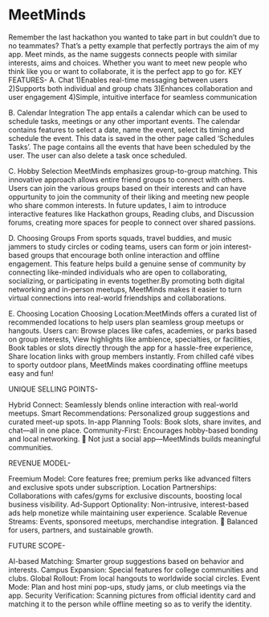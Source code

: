 # MeetMinds
Remember the last hackathon you wanted to take part in but couldn’t due to no teammates? That’s a petty example that perfectly portrays the aim of my app. Meet minds, as the name suggests connects people with similar interests, aims and choices. Whether you want to meet new people who think like you or want to collaborate, it is the perfect app to go for.
KEY FEATURES-
A. Chat
1)Enables real-time messaging between users
2)Supports both individual and group chats
3)Enhances collaboration and user engagement
4)Simple, intuitive interface for seamless communication

B. Calendar Integration
The app entails a calendar which can be used to schedule tasks, meetings or any other important events. The calendar contains features to select a date, name the event, select its timing and schedule the event. This data is saved in the other page called ‘Schedules Tasks’. The page contains all the events that have been scheduled by the user. The user can also delete a task once scheduled.

C. Hobby Selection
MeetMinds emphasizes group-to-group matching. This innovative approach allows entire friend groups to connect with others.
Users can join the various groups based on their interests and can have oppurtunity to join the community of their liking and meeting new people who share common interests.
In future updates, I aim to introduce interactive features like Hackathon groups, Reading clubs, and Discussion forums, creating more spaces for people to connect over shared passions.

D. Choosing Groups
From sports squads, travel buddies, and music jammers to study circles or coding teams, users can form or join interest-based groups that encourage both online interaction and offline engagement.
This feature helps build a genuine sense of community by connecting like-minded individuals who are open to collaborating, socializing, or participating in events together.By promoting both digital networking and in-person meetups, MeetMinds makes it easier to turn virtual connections into real-world friendships and collaborations.

E. Choosing Location
Choosing Location:MeetMinds offers a curated list of recommended locations to help users plan seamless group meetups or hangouts. Users can: Browse places like cafes, academies, or parks based on group interests, View highlights like ambience, specialties, or facilities, Book tables or slots directly through the app for a hassle-free experience, Share location links with group members instantly. From chilled café vibes to sporty outdoor plans, MeetMinds makes coordinating offline meetups easy and fun!

UNIQUE SELLING POINTS-

Hybrid Connect: Seamlessly blends online interaction with real-world meetups.
Smart Recommendations: Personalized group suggestions and curated meet-up spots.
In-app Planning Tools: Book slots, share invites, and chat—all in one place.
Community-First: Encourages hobby-based bonding and local networking.
👥 Not just a social app—MeetMinds builds meaningful communities.

REVENUE MODEL-

Freemium Model: Core features free; premium perks like advanced filters and exclusive spots under subscription.
Location Partnerships: Collaborations with cafes/gyms for exclusive discounts, boosting local business visibility.
Ad-Support Optionality: Non-intrusive, interest-based ads help monetize while maintaining user experience.
Scalable Revenue Streams: Events, sponsored meetups, merchandise integration.
💼 Balanced for users, partners, and sustainable growth.

FUTURE SCOPE-

AI-based Matching: Smarter group suggestions based on behavior and interests.
Campus Expansion: Special features for college communities and clubs.
Global Rollout: From local hangouts to worldwide social circles.
Event Mode: Plan and host mini pop-ups, study jams, or club meetings via the app.
Security Verification: Scanning pictures from official identity card and matching it to the person while offline meeting so as to verify the identity.















